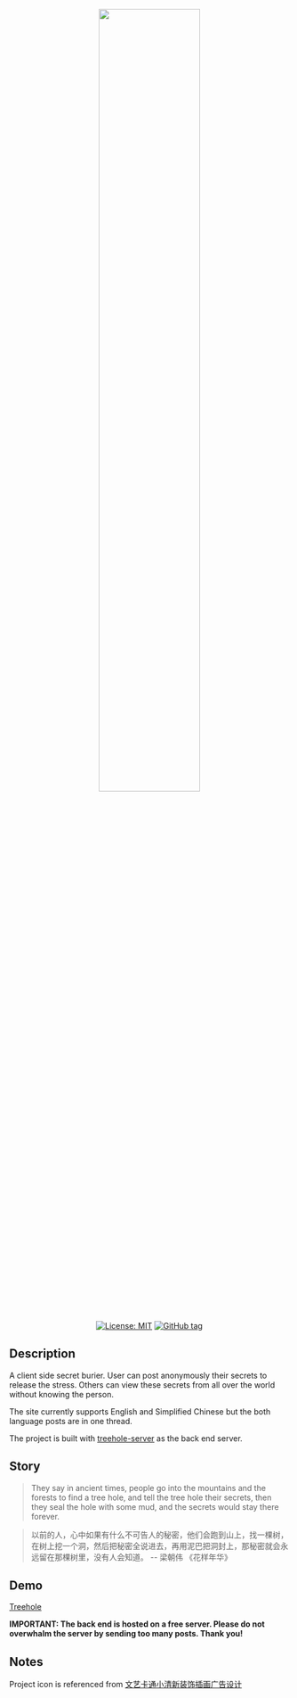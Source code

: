 <p align="center"><img src="https://github.com/senhungwong/treehole-client/blob/master/src/assets/icon/treehole-en.png" width="60%"></p>

<p align="center">
<a href="https://opensource.org/licenses/MIT"><img src="https://img.shields.io/badge/License-MIT-yellow.svg" alt="License: MIT"></a>
<a href="https://github.com/senhungwong/treehole-client/tags"><img src="https://img.shields.io/github/tag/senhungwong/treehole-client.svg" alt="GitHub tag"></a>
</p>

## Description

A client side secret burier. User can post anonymously their secrets to release the stress. Others can view these secrets from all over the world without knowing the person.

The site currently supports English and Simplified Chinese but the both language posts are in one thread.

The project is built with [treehole-server](https://github.com/senhungwong/treehole-server) as the back end server.

## Story

> They say in ancient times, people go into the mountains and the forests to find a tree hole, and tell the tree hole their secrets, then they seal the hole with some mud, and the secrets would stay there forever.

> 以前的人，心中如果有什么不可告人的秘密，他们会跑到山上，找一棵树，在树上挖一个洞，然后把秘密全说进去，再用泥巴把洞封上，那秘密就会永远留在那棵树里，没有人会知道。
> -- 梁朝伟 《花样年华》

## Demo

[Treehole](http://treehole.senhung.net)

**IMPORTANT: The back end is hosted on a free server. Please do not overwhalm the server by sending too many posts. Thank you!**

## Notes

Project icon is referenced from [文艺卡通小清新装饰插画广告设计](http://588ku.com/sucai/9691411.html)
